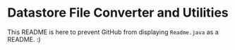 # Datastore File Converter and Utilities

This README is here to prevent GitHub from displaying `Readme.java` as a README. :)
